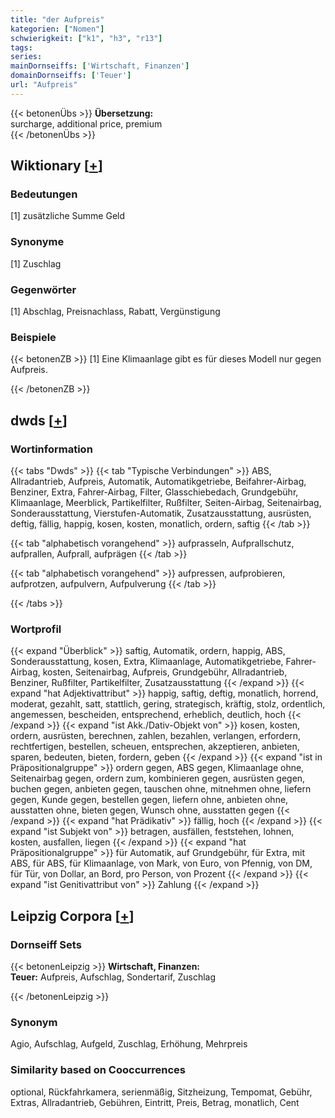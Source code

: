```yaml
---
title: "der Aufpreis"
kategorien: ["Nomen"]
schwierigkeit: ["k1", "h3", "r13"]
tags:
series:
mainDornseiffs: ['Wirtschaft, Finanzen']
domainDornseiffs: ['Teuer']
url: "Aufpreis"
---
```


{{< betonenÜbs >}}
**Übersetzung:**  
surcharge, additional  price, premium  
{{< /betonenÜbs >}}

## Wiktionary [[+](https://de.wiktionary.org/wiki/Aufpreis)]

### Bedeutungen
[1] zusätzliche Summe Geld  

### Synonyme
[1] Zuschlag  

### Gegenwörter
[1] Abschlag, Preisnachlass, Rabatt, Vergünstigung  

### Beispiele
{{< betonenZB >}}
[1] Eine Klimaanlage gibt es für dieses Modell nur gegen Aufpreis.  

{{< /betonenZB >}}


## dwds [[+](https://www.dwds.de/wb/Aufpreis)]

### Wortinformation
{{< tabs "Dwds" >}}
{{< tab "Typische Verbindungen" >}}
ABS, Allradantrieb, Aufpreis, Automatik, Automatikgetriebe, Beifahrer-Airbag, Benziner, Extra, Fahrer-Airbag, Filter, Glasschiebedach, Grundgebühr, Klimaanlage, Meerblick, Partikelfilter, Rußfilter, Seiten-Airbag, Seitenairbag, Sonderausstattung, Vierstufen-Automatik, Zusatzausstattung, ausrüsten, deftig, fällig, happig, kosen, kosten, monatlich, ordern, saftig
{{< /tab >}}

{{< tab "alphabetisch vorangehend" >}}
aufprasseln, Aufprallschutz, aufprallen, Aufprall, aufprägen
{{< /tab >}}

{{< tab "alphabetisch vorangehend" >}}
aufpressen, aufprobieren, aufprotzen, aufpulvern, Aufpulverung
{{< /tab >}}

{{< /tabs >}}

### Wortprofil
{{< expand "Überblick" >}} saftig, Automatik, ordern, happig, ABS, Sonderausstattung, kosen, Extra, Klimaanlage, Automatikgetriebe, Fahrer-Airbag, kosten, Seitenairbag, Aufpreis, Grundgebühr, Allradantrieb, Benziner, Rußfilter, Partikelfilter, Zusatzausstattung {{< /expand >}}
{{< expand "hat Adjektivattribut" >}} happig, saftig, deftig, monatlich, horrend, moderat, gezahlt, satt, stattlich, gering, strategisch, kräftig, stolz, ordentlich, angemessen, bescheiden, entsprechend, erheblich, deutlich, hoch {{< /expand >}}
{{< expand "ist Akk./Dativ-Objekt von" >}} kosen, kosten, ordern, ausrüsten, berechnen, zahlen, bezahlen, verlangen, erfordern, rechtfertigen, bestellen, scheuen, entsprechen, akzeptieren, anbieten, sparen, bedeuten, bieten, fordern, geben {{< /expand >}}
{{< expand "ist in Präpositionalgruppe" >}} ordern gegen, ABS gegen, Klimaanlage ohne, Seitenairbag gegen, ordern zum, kombinieren gegen, ausrüsten gegen, buchen gegen, anbieten gegen, tauschen ohne, mitnehmen ohne, liefern gegen, Kunde gegen, bestellen gegen, liefern ohne, anbieten ohne, ausstatten ohne, bieten gegen, Wunsch ohne, ausstatten gegen {{< /expand >}}
{{< expand "hat Prädikativ" >}} fällig, hoch {{< /expand >}}
{{< expand "ist Subjekt von" >}} betragen, ausfällen, feststehen, lohnen, kosten, ausfallen, liegen {{< /expand >}}
{{< expand "hat Präpositionalgruppe" >}} für Automatik, auf Grundgebühr, für Extra, mit ABS, für ABS, für Klimaanlage, von Mark, von Euro, von Pfennig, von DM, für Tür, von Dollar, an Bord, pro Person, von Prozent {{< /expand >}}
{{< expand "ist Genitivattribut von" >}} Zahlung {{< /expand >}}

## Leipzig Corpora [[+](https://corpora.uni-leipzig.de/en/res?word=Aufpreis&corpusId=deu_newscrawl-public_2018)]

### Dornseiff Sets
{{< betonenLeipzig >}}
**Wirtschaft, Finanzen:**  
**Teuer:** Aufpreis, Aufschlag, Sondertarif, Zuschlag  

{{< /betonenLeipzig >}}

### Synonym
Agio, Aufschlag, Aufgeld, Zuschlag, Erhöhung, Mehrpreis


### Similarity based on Cooccurrences
optional, Rückfahrkamera, serienmäßig, Sitzheizung, Tempomat, Gebühr, Extras, Allradantrieb, Gebühren, Eintritt, Preis, Betrag, monatlich, Cent

